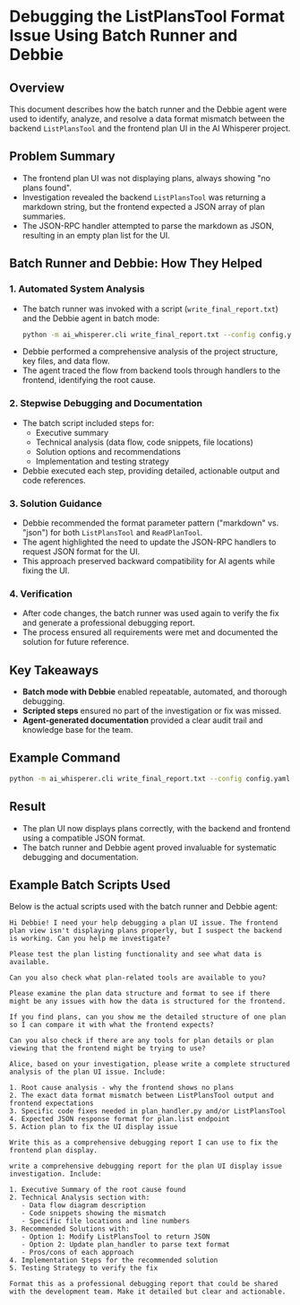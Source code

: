 # Debugging the ListPlansTool Format Issue Using Batch Runner and Debbie

## Overview
This document describes how the batch runner and the Debbie agent were used to identify, analyze, and resolve a data format mismatch between the backend `ListPlansTool` and the frontend plan UI in the AI Whisperer project.

## Problem Summary
- The frontend plan UI was not displaying plans, always showing "no plans found".
- Investigation revealed the backend `ListPlansTool` was returning a markdown string, but the frontend expected a JSON array of plan summaries.
- The JSON-RPC handler attempted to parse the markdown as JSON, resulting in an empty plan list for the UI.

## Batch Runner and Debbie: How They Helped

### 1. Automated System Analysis
- The batch runner was invoked with a script (`write_final_report.txt`) and the Debbie agent in batch mode:
  ```bash
  python -m ai_whisperer.cli write_final_report.txt --config config.yaml
  ```
- Debbie performed a comprehensive analysis of the project structure, key files, and data flow.
- The agent traced the flow from backend tools through handlers to the frontend, identifying the root cause.

### 2. Stepwise Debugging and Documentation
- The batch script included steps for:
  - Executive summary
  - Technical analysis (data flow, code snippets, file locations)
  - Solution options and recommendations
  - Implementation and testing strategy
- Debbie executed each step, providing detailed, actionable output and code references.

### 3. Solution Guidance
- Debbie recommended the format parameter pattern ("markdown" vs. "json") for both `ListPlansTool` and `ReadPlanTool`.
- The agent highlighted the need to update the JSON-RPC handlers to request JSON format for the UI.
- This approach preserved backward compatibility for AI agents while fixing the UI.

### 4. Verification
- After code changes, the batch runner was used again to verify the fix and generate a professional debugging report.
- The process ensured all requirements were met and documented the solution for future reference.

## Key Takeaways
- **Batch mode with Debbie** enabled repeatable, automated, and thorough debugging.
- **Scripted steps** ensured no part of the investigation or fix was missed.
- **Agent-generated documentation** provided a clear audit trail and knowledge base for the team.

## Example Command
```bash
python -m ai_whisperer.cli write_final_report.txt --config config.yaml
```

## Result
- The plan UI now displays plans correctly, with the backend and frontend using a compatible JSON format.
- The batch runner and Debbie agent proved invaluable for systematic debugging and documentation.

## Example Batch Scripts Used

Below is the actual scripts used with the batch runner and Debbie agent:

```text
Hi Debbie! I need your help debugging a plan UI issue. The frontend plan view isn't displaying plans properly, but I suspect the backend is working. Can you help me investigate?

Please test the plan listing functionality and see what data is available.

Can you also check what plan-related tools are available to you?

Please examine the plan data structure and format to see if there might be any issues with how the data is structured for the frontend.

If you find plans, can you show me the detailed structure of one plan so I can compare it with what the frontend expects?

Can you also check if there are any tools for plan details or plan viewing that the frontend might be trying to use?
```

```text
Alice, based on your investigation, please write a complete structured analysis of the plan UI issue. Include:

1. Root cause analysis - why the frontend shows no plans
2. The exact data format mismatch between ListPlansTool output and frontend expectations  
3. Specific code fixes needed in plan_handler.py and/or ListPlansTool
4. Expected JSON response format for plan.list endpoint
5. Action plan to fix the UI display issue

Write this as a comprehensive debugging report I can use to fix the frontend plan display.
```

```text
write a comprehensive debugging report for the plan UI display issue investigation. Include:

1. Executive Summary of the root cause found
2. Technical Analysis section with:
   - Data flow diagram description
   - Code snippets showing the mismatch
   - Specific file locations and line numbers
3. Recommended Solutions with:
   - Option 1: Modify ListPlansTool to return JSON
   - Option 2: Update plan_handler to parse text format
   - Pros/cons of each approach
4. Implementation Steps for the recommended solution
5. Testing Strategy to verify the fix

Format this as a professional debugging report that could be shared with the development team. Make it detailed but clear and actionable.
```

